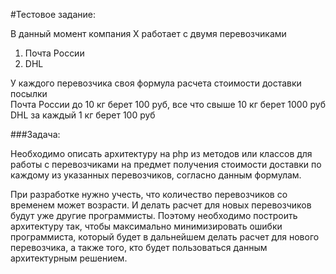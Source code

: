 #Тестовое задание:

В данный момент компания X работает с двумя перевозчиками
1. Почта России
2. DHL  

У каждого перевозчика своя формула расчета стоимости доставки посылки  
Почта России до 10 кг берет 100 руб, все что cвыше 10 кг берет 1000 руб
DHL за каждый 1 кг берет 100 руб  

###Задача:  
   
Необходимо описать архитектуру на php из методов или классов для работы с
перевозчиками на предмет получения стоимости доставки по каждому из указанных
перевозчиков, согласно данным формулам.  
   
При разработке нужно учесть, что количество перевозчиков со временем может
возрасти. И делать расчет для новых перевозчиков будут уже другие программисты.
Поэтому необходимо построить архитектуру так, чтобы максимально минимизировать
ошибки программиста, который будет в дальнейшем делать расчет для нового
перевозчика, а также того, кто будет пользоваться данным архитектурным решением.